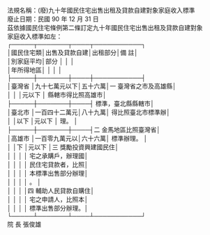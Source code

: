 法規名稱：(廢)九十年國民住宅出售出租及貸款自建對象家庭收入標準  
廢止日期：民國 90 年 12 月 31 日  
茲依據國民住宅條例第二條訂定九十年國民住宅出售出租及貸款自建對象  
家庭收入標準如左：  
┌─────┬───────┬────┬───────────┐  
│國民住宅類│出售及貸款自建│出租部分│備 註│  
│別家庭平均│部分 │ │ │  
│年所得地區│ │ │ │  
├─────┼───────┼────┼───────────┤  
│臺灣省 │九十七萬元以下│五十六萬│一 臺灣省之市及高雄縣│  
│ │ │元以下 │ 縣轄市得比照高雄市│  
├─────┼───────┼────┤ 標準，臺北縣縣轄市│  
│臺北市 │一百四十二萬元│八十九萬│ 得比照臺北市標準辦│  
│ │以下 │元以下 │ 理。 │  
├─────┼───────┼────┤二 金馬地區比照臺灣省│  
│高雄市 │一百零九萬元以│六十六萬│ 標準辦理。 │  
│ │下 │元以下 │三 獎勵投資興建國民住│  
│ │ │ │ 宅之承購戶，辦理國│  
│ │ │ │ 民住宅貸款者，比照│  
│ │ │ │ 本標準出售部分辦理│  
│ │ │ │ 。 │  
│ │ │ │四 輔助人民貸款自購住│  
│ │ │ │ 宅之申請人，比照本│  
│ │ │ │ 標準出售部分辦理。│  
└─────┴───────┴────┴───────────┘  
院 長 張俊雄  


